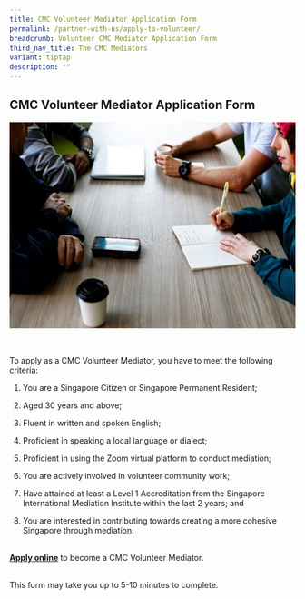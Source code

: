 ```yaml
---
title: CMC Volunteer Mediator Application Form
permalink: /partner-with-us/apply-to-volunteer/
breadcrumb: Volunteer CMC Mediator Application Form
third_nav_title: The CMC Mediators
variant: tiptap
description: ""
---
```

<h2>CMC Volunteer Mediator Application Form</h2>
<div class="isomer-image-wrapper">
<img style="width: 600px" height="auto" width="100%" title="Volunteer CMC Mediator Application Form" alt="Volunteer CMC Mediator Application Form" src="/images/Mediation.jpg">
</div>
<p>
<br>
</p>
<p>To apply as a CMC Volunteer Mediator, you have to meet the following criteria:
<br>
</p>
<ol data-tight="true" class="tight">
<li>
<p>You are a Singapore Citizen or Singapore Permanent Resident;</p>
</li>
<li>
<p>Aged 30 years and above;</p>
</li>
<li>
<p>Fluent in written and spoken English;</p>
</li>
<li>
<p>Proficient in speaking a local language or dialect;</p>
</li>
<li>
<p>Proficient in using the Zoom virtual platform to conduct mediation;</p>
</li>
<li>
<p>You are actively involved in volunteer community work;</p>
</li>
<li>
<p>Have attained at least a Level 1 Accreditation from the Singapore International
Mediation Institute within the last 2 years; and</p>
</li>
<li>
<p>You are interested in contributing towards creating a more cohesive Singapore
through mediation.
<br>
<br>
</p>
</li>
</ol>
<p><strong><a href="https://go.gov.sg/cmcvolunteermediatorapplicationform" rel="noopener noreferrer nofollow" target="_blank">Apply online</a></strong> to
become a CMC Volunteer Mediator.
<br>
<br>
</p>
<p>This form may take you up to 5-10 minutes to complete.</p>